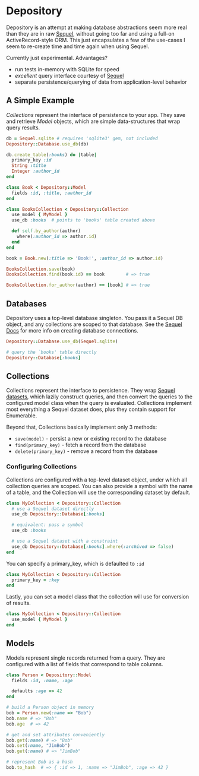 # Depository

Depository is an attempt at making database
abstractions seem more real than they are in raw
[Sequel](http://sequel.jeremyevans.net),
without going too far and using a full-on ActiveRecord-style
ORM. This just encapsulates a few of the use-cases I seem
to re-create time and time again when using Sequel.

Currently just experimental. Advantages?
* run tests in-memory with SQLite for speed
* *excellent* query interface courtesy of [Sequel](http://sequel.jeremyevans.net)
* separate persistence/querying of data from application-level behavior

## A Simple Example
*Collections* represent the interface of persistence to your app.
They save and retrieve *Model* objects, which are simple
data-structures that wrap query results.

```ruby
db = Sequel.sqlite # requires 'sqlite3' gem, not included
Depository::Database.use_db(db)

db.create_table(:books) do |table|
  primary_key :id
  String :title
  Integer :author_id
end

class Book < Depository::Model
  fields :id, :title, :author_id
end

class BooksCollection < Depository::Collection
  use_model { MyModel }
  use_db :books  # points to 'books' table created above

  def self.by_author(author)
    where(:author_id => author.id)
  end
end

book = Book.new(:title => 'Book!', :author_id => author.id)

BooksCollection.save(book)
BooksCollection.find(book.id) == book        # => true

BooksCollection.for_author(author) == [book] # => true
```

## Databases
Depository uses a top-level database singleton. You pass it a Sequel DB object,
and any collections are scoped to that database. See the
[Sequel Docs](http://sequel.jeremyevans.net/rdoc/files/doc/opening_databases_rdoc.html)
for more info on creating database connections.

```ruby
Depository::Database.use_db(Sequel.sqlite)

# query the `books' table directly
Depository::Database[:books]
```

## Collections
Collections represent the interface to persistence. They wrap
[Sequel datasets](http://sequel.jeremyevans.net/rdoc/files/doc/dataset_basics_rdoc.html),
which lazily construct queries, and then convert the queries to the configured
model class when the query is evaluated. Collections implement most everything a
Sequel dataset does, plus they contain support for Enumerable.

Beyond that, Collections basically implement only 3 methods:
* `save(model)` - persist a new or existing record to the database
* `find(primary_key)` - fetch a record from the database
* `delete(primary_key)` -  remove a record from the database

### Configuring Collections
Collections are configured with a top-level dataset object, under which all
collection queries are scoped. You can also provide a symbol with the
name of a table, and the Collection will use the corresponding dataset by default.

```ruby
class MyCollection < Depository::Collection
  # use a Sequel dataset directly
  use_db Depository::Database[:books]

  # equivalent: pass a symbol
  use_db :books

  # use a Sequel dataset with a constraint
  use_db Depository::Database[:books].where(:archived => false)
end
```

You can specify a primary_key, which is defaulted to `:id`
```ruby
class MyCollection < Depository::Collection
  primary_key = :key
end
```

Lastly, you can set a model class that the collection will use
for conversion of results.

```ruby
class MyCollection < Depository::Collection
  use_model { MyModel }
end
```

## Models
Models represent single records returned from a query. They are configured
with a list of fields that correspond to table columns.

```ruby
class Person < Depository::Model
  fields :id, :name, :age

  defaults :age => 42
end

# build a Person object in memory
bob = Person.new(:name => "Bob")
bob.name # => "Bob"
bob.age  # => 42

# get and set attributes conveniently
bob.get(:name) # => "Bob"
bob.set(:name, "JimBob")
bob.get(:name) # => "JimBob"

# represent Bob as a hash
bob.to_hash  # => { :id => 1, :name => "JimBob", :age => 42 }
```
